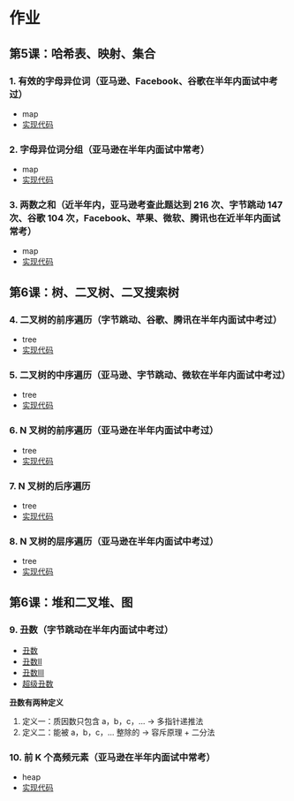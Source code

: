 # 作业

## 第5课：哈希表、映射、集合

### 1. 有效的字母异位词（亚马逊、Facebook、谷歌在半年内面试中考过）

+ map
+ [实现代码](./242isAnagram.js)

### 2. 字母异位词分组（亚马逊在半年内面试中常考）

+ map
+ [实现代码](./049groupAnagram.js)

### 3. 两数之和（近半年内，亚马逊考查此题达到 216 次、字节跳动 147 次、谷歌 104 次，Facebook、苹果、微软、腾讯也在近半年内面试常考）

+ map
+ [实现代码](../Week_01/001twoSum.js)





## 第6课：树、二叉树、二叉搜索树

### 4. 二叉树的前序遍历（字节跳动、谷歌、腾讯在半年内面试中考过）

+ tree
+ [实现代码](./144preorderTraversal.js)

### 5. 二叉树的中序遍历（亚马逊、字节跳动、微软在半年内面试中考过）

+ tree
+ [实现代码](./094inorderTraversal.js)

### 6. N 叉树的前序遍历（亚马逊在半年内面试中考过）

+ tree
+ [实现代码](./589preorder.js)

### 7. N 叉树的后序遍历

+ tree
+ [实现代码](./590postorder.js)

### 8. N 叉树的层序遍历（亚马逊在半年内面试中考过）

+ tree
+ [实现代码](./429levelOrder.js)





## 第6课：堆和二叉堆、图

### 9. 丑数（字节跳动在半年内面试中考过）

+ [丑数](./263isUgly.js)
+ [丑数II](./264nthUglyNumber.js)
+ [丑数III](./1201nthUglyNumber.js)
+ [超级丑数](./313nthSuperUglyNumber.js)

**丑数有两种定义**

1. 定义一：质因数只包含 a，b，c，...  -> 多指针递推法
2. 定义二：能被 a，b，c，... 整除的   -> 容斥原理 + 二分法

### 10. 前 K 个高频元素（亚马逊在半年内面试中常考）

+ heap
+ [实现代码](./347topKFrequent.js)
